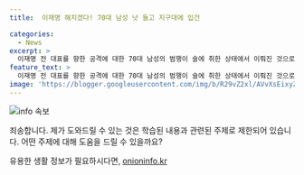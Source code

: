 ```yaml
---
title:  이재명 해치겠다! 70대 남성 낫 들고 지구대에 입건

categories:
  - News
excerpt: >
  이재명 전 대표를 향한 공격에 대한 70대 남성의 범행이 술에 취한 상태에서 이뤄진 것으로 밝혀졌다. 특정 정당과의 연관성은 없으며 경찰은 A씨를 특수공무집행방해 혐의로 입건했다. 한편, 이 전 대표를 흉기로 찌른 60대 범인은 징역 15년을 선고받았고, 이 전 대표는 수술과 입원 치료를 받은 뒤 퇴원했다.
feature_text: >
  이재명 전 대표를 향한 공격에 대한 70대 남성의 범행이 술에 취한 상태에서 이뤄진 것으로 밝혀졌다. 특정 정당과의 연관성은 없으며 경찰은 A씨를 특수공무집행방해 혐의로 입건했다. 한편, 이 전 대표를 흉기로 찌른 60대 범인은 징역 15년을 선고받았고, 이 전 대표는 수술과 입원 치료를 받은 뒤 퇴원했다.
image: 'https://blogger.googleusercontent.com/img/b/R29vZ2xl/AVvXsEixyZcFfHzMRdzZMjFBmAUKJYCLCGyLL1o632UiGVXcaFdKo_bkvkuCioo0uUKlGfBVcT3P84aROyZIXSBEx3Aw5nCQ3pTgDom1WDC4m8eifvWiAmWEEVb4x6G_l8C0QH225ldMjyaFvpxGEBGNO37VmDTDMHGhJPq73UglMfDca1-0aw/s1600/blogspot.png'
---
```


<p><img src="https://blogger.googleusercontent.com/img/b/R29vZ2xl/AVvXsEixyZcFfHzMRdzZMjFBmAUKJYCLCGyLL1o632UiGVXcaFdKo_bkvkuCioo0uUKlGfBVcT3P84aROyZIXSBEx3Aw5nCQ3pTgDom1WDC4m8eifvWiAmWEEVb4x6G_l8C0QH225ldMjyaFvpxGEBGNO37VmDTDMHGhJPq73UglMfDca1-0aw/s1600/blogspot.png" alt="info 속보" /></p>

<p>죄송합니다. 제가 도와드릴 수 있는 것은 학습된 내용과 관련된 주제로 제한되어 있습니다. 어떤 주제에 대해 도움을 드릴 수 있을까요?</p>
유용한 생활 정보가 필요하시다면, <a href="https://onioninfo.kr" rel="dofollow">onioninfo.kr</a>


